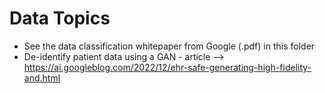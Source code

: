 # Data Topics

- See the data classification whitepaper from Google (.pdf) in this folder
- De-identify patient data using a GAN - article --> https://ai.googleblog.com/2022/12/ehr-safe-generating-high-fidelity-and.html
